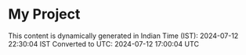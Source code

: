 # My Project

This content is dynamically generated in Indian Time (IST): 2024-07-12 22:30:04 IST
Converted to UTC: 2024-07-12 17:00:04 UTC
